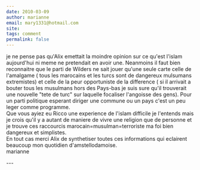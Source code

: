 ```yaml
---
date: 2010-03-09
author: marianne
email: mary1331@hotmail.com
site: 
tags: comment
permalink: false
---
```


<p>je ne pense pas qu'Alix emettait la moindre opinion sur ce qu'est l'islam aujourd'hui ni meme ne pretendait en avoir une. Neanmoins il faut bien reconnaitre que le parti de Wilders ne sait jouer qu'une seule carte celle de l'amalgame ( tous les marocains et les turcs sont de dangereux mulsumans extremistes) et celle de la peur opportuniste de la difference ( si il arrivait a bouter tous les musulmans hors des Pays-bas je suis sure qu'il trouverait une nouvelle &quot;tete de turc&quot; sur laquelle focaliser l'angoisse des gens). Pour un parti politique esperant diriger une commune ou un pays c'est un peu leger comme programme.<br />
Que vous ayiez eu Ricco une experience de l'islam difficile je l'entends mais je crois qu'il y a autant de maniere de vivre une religion que de personne et je trouve ces raccourcis marocain=musulman=terroriste ma foi bien dangereux et simplistes.<br />
En tout cas merci Alix de synthetiser toutes ces informations qui eclairent beaucoup mon quotidien d'amstellodamoise.<br />
marianne<br />
</p>
---